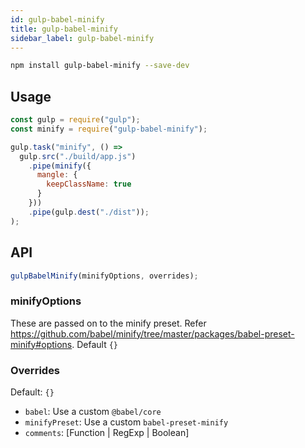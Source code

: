 ```yaml
---
id: gulp-babel-minify
title: gulp-babel-minify
sidebar_label: gulp-babel-minify
---
```


```sh
npm install gulp-babel-minify --save-dev
```

## Usage

```js
const gulp = require("gulp");
const minify = require("gulp-babel-minify");

gulp.task("minify", () =>
  gulp.src("./build/app.js")
    .pipe(minify({
      mangle: {
        keepClassName: true
      }
    }))
    .pipe(gulp.dest("./dist"));
);
```

## API

```js
gulpBabelMinify(minifyOptions, overrides);
```

### minifyOptions

These are passed on to the minify preset. Refer https://github.com/babel/minify/tree/master/packages/babel-preset-minify#options. Default `{}`

### Overrides

Default: `{}`

+ `babel`: Use a custom `@babel/core`
+ `minifyPreset`: Use a custom `babel-preset-minify`
+ `comments`: [Function | RegExp | Boolean]

